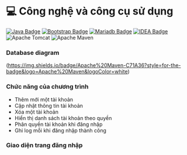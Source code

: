 # 💻 Công nghệ và công cụ sử dụng
[![Java Badge](https://img.shields.io/badge/Java-ED8B00?style=for-the-badge&logo=openjdk&logoColor=white)](#) [![Bootstrap Badge](https://img.shields.io/badge/Bootstrap-563D7C?style=for-the-badge&logo=bootstrap&logoColor=white)](#) [![Mariadb Badge](https://img.shields.io/badge/MariaDB-003545?style=for-the-badge&logo=mariadb&logoColor=white)](#) [![IDEA Badge](https://img.shields.io/badge/IntelliJ_IDEA-000000.svg?style=for-the-badge&logo=intellij-idea&logoColor=white)](#) ![Apache Tomcat](https://img.shields.io/badge/apache%20tomcat-%23F8DC75.svg?style=for-the-badge&logo=apache-tomcat&logoColor=black)
![Apache Maven](https://img.shields.io/badge/Apache%20Maven-C71A36?style=for-the-badge&logo=Apache%20Maven&logoColor=white)

### Database diagram

(https://img.shields.io/badge/Apache%20Maven-C71A36?style=for-the-badge&logo=Apache%20Maven&logoColor=white)

### Chức năng của chương trình
- Thêm mới một tài khoản
- Cập nhật thông tin tài khoản
- Xóa một tài khoản
- Hiển thị danh sách tài khoản theo quyền
- Phân quyền tài khoản khi đăng nhập
- Ghi log mỗi khi đăng nhập thành công

### Giao diện trang đăng nhập
